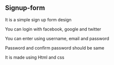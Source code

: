 ## Signup-form

It is a simple sign up form design

You can login with facebook, google and twitter

You can enter using username, email and password

Password and confirm password should be same

It is made using Html and css
